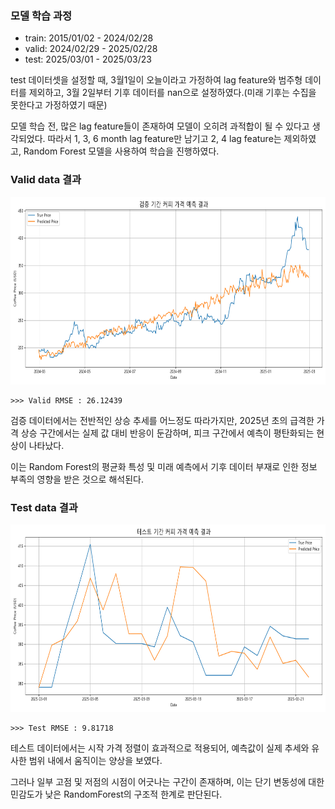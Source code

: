 ### 모델 학습 과정

-   train: 2015/01/02 - 2024/02/28
-   valid: 2024/02/29 - 2025/02/28
-   test: 2025/03/01 - 2025/03/23

test 데이터셋을 설정할 때, 3월1일이 오늘이라고 가정하여 lag feature와 범주형 데이터를 제외하고, 3월 2일부터 기후 데이터를 nan으로 설정하였다.(미래 기후는 수집을 못한다고 가정하였기 때문)

모델 학습 전, 많은 lag feature들이 존재하여 모델이 오히려 과적합이 될 수 있다고 생각되었다. 따라서 1, 3, 6 month lag feature만 남기고 2, 4 lag feature는 제외하였고, Random Forest 모델을 사용하여 학습을 진행하였다.

### Valid data 결과

<img src="./output/rf_price_v2.0.0_valid.png" alt="test set result" height="300px">

```
>>> Valid RMSE : 26.12439
```

검증 데이터에서는 전반적인 상승 추세를 어느정도 따라가지만, 2025년 초의 급격한 가격 상승 구간에서는 실제 값 대비 반응이 둔감하며, 피크 구간에서 예측이 평탄화되는 현상이 나타났다.

이는 Random Forest의 평균화 특성 및 미래 예측에서 기후 데이터 부재로 인한 정보 부족의 영향을 받은 것으로 해석된다.

### Test data 결과

<img src="./output/rf_price_v2.0.0_test.png" alt="test set result" height="300px">

```
>>> Test RMSE : 9.81718
```

테스트 데이터에서는 시작 가격 정렬이 효과적으로 적용되어, 예측값이 실제 추세와 유사한 범위 내에서 움직이는 양상을 보였다.

그러나 일부 고점 및 저점의 시점이 어긋나는 구간이 존재하며, 이는 단기 변동성에 대한 민감도가 낮은 RandomForest의 구조적 한계로 판단된다.
